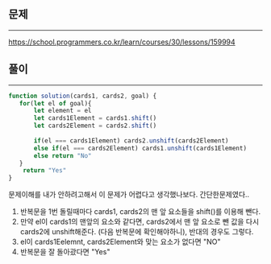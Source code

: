 ## 문제
----
https://school.programmers.co.kr/learn/courses/30/lessons/159994

## 풀이
---
```jsx
function solution(cards1, cards2, goal) {
   for(let el of goal){
       let element = el
       let cards1Element = cards1.shift()
       let cards2Element = cards2.shift()
       
       if(el === cards1Element) cards2.unshift(cards2Element)
       else if(el === cards2Element) cards1.unshift(cards1Element)
       else return "No"
   }
    return "Yes"
}
```

문제이해를 내가 안하려고해서 이 문제가 어렵다고 생각했나보다.
간단한문제였다..
1. 반복문을 1번 돌릴때마다 cards1, cards2의 맨 앞 요소들을 shift()를 이용해 뺀다.
2. 만약 el이 cards1의 맨앞의 요소와 같다면, cards2에서 맨 앞 요소로 뺀 값을 다시 cards2에 unshift해준다. (다음 반복문에 확인해야하니), 반대의 경우도 그렇다. 
3. el이 cards1Eelemnt, cards2Element와 맞는 요소가 없다면 "NO"
4. 반복문을 잘 돌아괐다면 "Yes"
 
